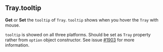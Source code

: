 ## Tray.tooltip

**Get** or **Set** the `tooltip` of `Tray`. `tooltip` shows when you hover the `Tray` with mouse.

`tooltip` is showed on all three platforms. Should be set as `Tray` property rather from `option` object constructor. See issue [\#1903][0] for more information. 

[0]: https://github.com/rogerwang/node-webkit/issues/1903